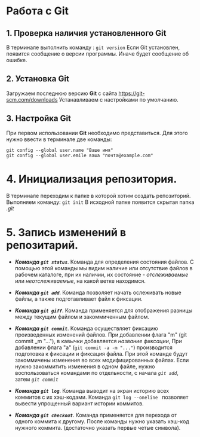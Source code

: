 # Работа с Git
## 1. Проверка наличия установленного Git
В терминале выполнить команду : `git version`
Если Git установлен, появится сообщение о версии программы. Иначе будет сообщение об ошибке.

## 2. Установка Git
Загружаем последнюю версию **Git** с сайта https://git-scm.com/downloads
Устанавливаем с настройками по умолчанию.

## 3. Настройка Git
При первом использовании **Git** необходимо представиться. Для этого нужно ввести в терминале две команды: 
```
git config --global user.name "Ваше имя"
git config --global user.emile ваша "почта@example.com"
```
# 4. Инициализация репозитория.
В терминале переходим к папке в которой хотим создать репозиторий. Выполняем команду: `git init`
В исходной папке появится скрытая папка *.git*

# 5. Запись изменений в репозитарий.
* ___Команда `git status`___.
Команда для определения состояния файлов. С помощью этой команды мы видим наличие или отсутствие файлов в рабочем каталоге, при их наличии, их состояние - *отслеживаемые* или *неотслеживаемые*, на какой ветке находимся. 

* ___Команда `git add`___.
Команда позволяет начать ослеживать новые файлы, а также подготавливает файл к фиксации.

* ___Команда `git giff`___.
Команда применяется для отображения разницы между текущим файлом и закоммиченным файлом.

* ___Команда `git commit`___.
Команда осуществляет фиксацию произведенных изменений файлов. При добавлении флага "m" (git commit _m "..."), в кавычки добавляется *название фиксации*,
При добавлении флага "а" (`git commit -a -m "..."`) производится подготовка к фиксации и фиксация файла. При этой команде будут закоммичены изменения во всех модифицированных файлах. Если нужно закоммитить изменения в одном файле, нужно воспользоваться командами по отдельности, с начала *`git add`*, затем *`git commit`*

 * ___Команда `git log`___.
 Команда выводит на экран историю всех коммитов с их хэш-кодами.
 Команда    `git log --oneline ` позволяет вывести упрощенный вариант истории  коммитов.

 * ___Команда `git checkout`___.
 Команда применяется для перехода от одного коммита к другому. После команды нужно указать хэш-код нужного коммита. (достаточно указать первые четые символа).

